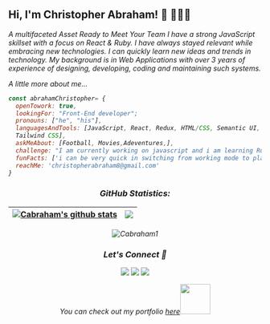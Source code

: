 <h2> Hi, I'm Christopher Abraham! 👋 👩🏾‍💻</h2>
<p><em>A multifaceted Asset Ready to Meet Your Team
I have a strong JavaScript skillset with a focus on React & Ruby. I have always stayed relevant while embracing new technologies. I can quickly learn new ideas and trends in technology. My background is in Web Applications with over 3 years of experience of designing, developing, coding and maintaining such systems.
  
A little more about me...

```javascript
const abrahamChristopher= {
  openTowork: true,
  lookingFor: "Front-End developer";
  pronouns: ["he", "his"],
  languagesAndTools: [JavaScript, React, Redux, HTML/CSS, Semantic UI, Bootstrap,
  Tailwind CSS],
  askMeAbout: [Football, Movies,Adeventures,],
  challenge: "I am currently working on javascript and i am learning Ruby on Rails",
  funFacts: ['i can be very quick in switching from working mode to play mode'],
  reachMe: 'christopherabraham8@gmail.com'
}
```

<h3 align="center">GitHub Statistics:</h3>

| <a href="https://github.com/Cabraham1/github-readme-stats"><img align="center" src="https://github-readme-stats.vercel.app/api?username=Cabraham1&show_icons=true&include_all_commits=true&theme=buefy&hide_border=true" alt="Cabraham's github stats" /></a> | <a href="https://github.com/Cabraham1/github-readme-stats"><img align="center" src="https://github-readme-stats.vercel.app/api/top-langs/?username=Cabraham1&layout=compact&theme=buefy&hide_border=true" /></a> |
| ----------------------------------------------------------------------------------------------------------------------------------------------------------------------------------------------------------------------------------------------------------- | ---------------------------------------------------------------------------------------------------------------------------------------------------------------------------------------------------------------- |

<p align="center"><img src="https://github-readme-streak-stats.herokuapp.com/?user=Cabraham1&theme=radical" alt="Cabraham1" /></p>
  
<h3 align="center">Let's Connect 🤝</h3>
<div align="center">
<a target="_blank"
href="https://www.linkedin.com/in/abrahamchristopher/"><img
src="https://img.shields.io/badge/-LinkedIn-0077b5?style=for-the-badge&logo=LinkedIn&logoColor=white"></img></a> <a target="_blank"
href="mailto:christopherabraham8@gmail.com"><img
src="https://img.shields.io/badge/-Gmail-D14836?style=for-the-badge&logo=Gmail&logoColor=white"></img></a> <a target="_blank"
href="https://twitter.com/_Cabraham"><img
src="https://img.shields.io/badge/-Twitter-1DA1F2?style=for-the-badge&logo=Twitter&logoColor=white"></img></a>
<div/>

<p>You can check out my portfolio <a href="https://abrahamchristopher-react-portfolio.netlify.app/">here</a><img src="https://media.giphy.com/media/cKPse5DZaptID3YAMK/giphy.gif" width="60"></p>
